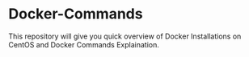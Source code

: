 # Docker-Commands
This repository will give you quick overview of Docker Installations on CentOS and Docker Commands Explaination.
